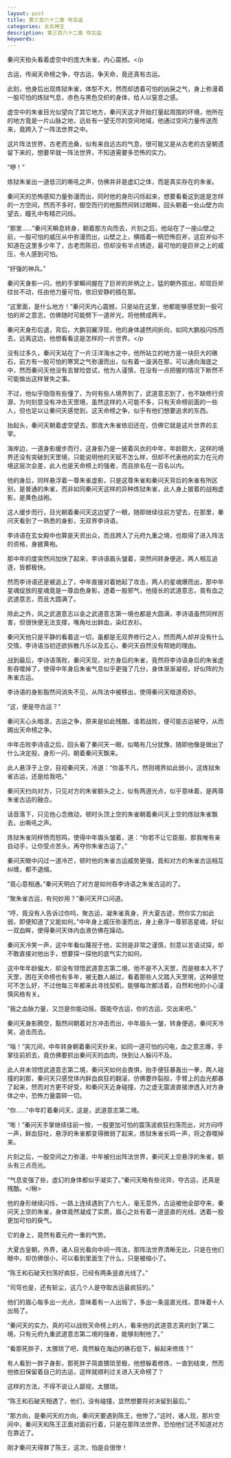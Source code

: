 ```yaml
---
layout: post
title: 第三百六十二章 夺古运
categories: 太古神王
description: 第三百六十二章 夺古运
keywords:
---
```


秦问天抬头看着虚空中的庞大朱雀，内心震撼。</p

古运，传闻天命榜之争，夺古运，争天命，竟还真有古运。

此刻，他身后出现炼狱朱雀，体型不大，然而却透着可怕的凶戾之气，身上弥漫着一股可怕的炼狱气息，赤色与黑色交织的身体，给人以窒息之感。

虚空中的朱雀目光似望向了其它地方，秦问天这才开始打量起周围的环境，他所在的地方竟是一片山脉之地，远处有一望无尽的空间地域，他通过空间力量传送而来，竟跨入了一阵法世界之中。

这片阵法世界，古老而沧桑，似有来自远古的气息，很可能又是从古老的古皇朝遗留下来的，想要早就一阵法世界，不知道需要多恐怖的实力。

“咿！”

炼狱朱雀出一道低沉的嘶吼之声，仿佛并非是虚幻之体，而是真实存在的朱雀。

秦问天的恐怖感知力量弥漫而出，同时他的身形闪烁起来，想要看看这到底是怎样的一方空间，然而不多时，御空而行的他豁然间转过眼眸，回头朝着一处山壁方向望去，瞳孔中有精芒闪烁。

“那里……”秦问天瞬息转身，朝着那方向而去，片刻之后，他站在了一座山壁之前，一股可怕的威压从中弥漫而出，山壁之上，横插着一柄恐怖巨斧，这巨斧似不知道在这里多少年了，古老而陈旧，但却没有半点锈迹，最可怕的是巨斧之上的威压，令人感到可怕。

“好强的神兵。”

秦问天身影一闪，他的手掌瞬间握在了巨斧的斧柄之上，猛的朝外拔出，却现巨斧纹丝不动，任由他力量可怕，依旧安静的插在那。

“这里面，是什么地方！”秦问天内心震撼，只是站在这里，他都能够感觉到一股可怕的斧之意志，仿佛随时可能劈下一道斧光，将他劈成两半。

秦问天身形后退，背后，大鹏羽翼浮现，他的身体遽然间折向，如同大鹏般闪烁而去，远离这边，他想看看这是怎样的一片世界。</p

没有过多久，秦问天站在了一片汪洋海水之中，他所站立的地方是一块巨大的礁石，前方有一股可怕的寒冥之气弥漫而出，似有着一漩涡在那，可以通向海底之中，然而秦问天他没有去冒险尝试，他为人谨慎，在没有一点把握的情况下断然不可能做出这样冒失之事。

不过，他似乎隐隐有些懂了，为何有些人境界到了，武道意志到了，也不缺修行资源，为何刻意没有冲击天罡境，虽然这样的人可能不多，只有天命榜前面的一些人，但也足以让秦问天感觉到，这天命榜之争，似乎有他们想要追求的东西。

抬起头，秦问天朝着虚空望去，那庞大朱雀依旧还在，仿佛它就是这片世界的主宰。

海岸边，一道身影缓步而行，这身影乃是一披着风衣的中年，年龄颇大，这样的境界还没有突破到天罡境，只能说明他的天赋不怎么样，但却不代表他的实力在元府境这层次会差，此人也是天命榜上的强者，而且排名在一百名以内。

他的身后，同样悬浮着一尊朱雀虚影，只是这尊朱雀和秦问天背后的朱雀有所区别，是普通的朱雀，而非如同秦问天这样的异种炼狱朱雀，此人身上披着的战袍虚影，是黄色战袍。

这人缓步而行，目光朝着秦问天这边望了一眼，随即继续往前方望去，在那里，秦问天看到了一熟悉的身影，无双界李诗语。

李诗语在玄女殿中也算是天资出众，而且跨入了元府九重之境，也取得了进入阵法的资格，身披黄袍。

那中年的度突然间加快了起来，李诗语眉头皱着，突然间转身便逃，两人相互追逐，皆都极快。

然而李诗语还是被追上了，中年直接对着她起了攻击，两人的星魂爆而出，那中年星魂绽放的星魂竟是一尊血色身影，透着一股邪气，他擅长的武道意志，竟有血之武道意志，而且大圆满了。

除此之外，风之武道意志以金之武道意志第一境也都是大圆满，李诗语虽然同样厉害，但很快便无法支撑，嘴角吐出鲜血，染红衣衫。

秦问天他只是平静的看着这一切，虽都是无双界修行之人，然而两人却并没有什么交情，李诗语当初还欲拆散凡乐以及玄心，秦问天自然没有帮她的理由。

战到最后，李诗语落败，秦问天现，对方身后的朱雀，竟然将李诗语身后的朱雀虚影吞噬掉了，使得中年身后朱雀气息似乎更强了几分，身体渐渐凝视，好似阵的为朱雀古运。

李诗语的身影豁然间消失不见，从阵法中被移出，使得秦问天暗道奇妙。

“这，便是夺古运？”

秦问天心头暗凛，古运之争，原来是如此残酷，谁若战败，便可能古运被夺，从而踢出天命榜之争。

中年击败李诗语之后，回头看了秦问天一眼，似略有几分犹豫，随即他像是做出了什么决定般，身形一闪，朝着秦问天飘来。

此人悬浮于上空，目视秦问天，冷道：“你虽不凡，然则境界如此弱小，这炼狱朱雀古运，还是给我吧。”

秦问天扫向对方，只见对方的朱雀额头之上，似有两道光点，似乎意味着，是两尊朱雀古运的融合。

话音落下，只见他心念微动，顿时头顶上空的朱雀朝着秦问天上空的炼狱朱雀飘去，出嘶吼之声。

炼狱朱雀同样愤而怒鸣，使得中年眉头皱着，道：“你若不让它臣服，那我唯有亲自动手，让你受点苦头，再夺你朱雀古运了。”

秦问天眼中闪过一道冷芒，顿时他的朱雀古运威势更强，竟和对方的朱雀古运相互纠缠，都不退缩。

“竟心意相通。”秦问天明白了对方是如何吞李诗语之朱雀古运的了。

“聚朱雀古运，有何妙用？”秦问天开口问道。

“哼，竟没有人告诉过你吗，聚古运，凝朱雀真身，开大夏古迹，然你实力如此弱，即便知道了又能如何。”中年身上威压弥漫而出，身上悬浮一尊邪恶星魂，好似一双血眸，使得秦问天体内血液仿佛在躁动。

秦问天冷笑一声，这中年看似蔑视于他，实则是非常之谨慎，刻意以言语试探，却不敢直接对他出手，想要探一探他的底气实力如何。

这中年年龄偏大，却没有领悟武道意志第二境，他不是不入天罡，而是根本入不了天罡，困在天命榜也有多年，被无数人越过，看着那些人又踏入天罡境，这种感觉可不怎么好，不过他每三年都来此寻找契机，能够每次都活着，自然和他的小心谨慎风格有关。

“我之血脉力量，又岂是你能动摇，既能夺古运，你的古运，交出来吧。”

秦问天身影腾空，豁然间朝着对方冲击而出，中年眉头一皱，转身便逃，秦问天冷笑，追击而去。

“嗡！”突兀间，中年转身朝着秦问天扑来，如同一道可怕的闪电，血之意志爆，手掌往前抓去，竟仿佛要抓出秦问天的血肉，快到让人躲闪不及。

此人并未领悟武道意志第二境，秦问天如何会畏惧，抬手便狂暴轰出一拳，两人碰撞的刹那，秦问天只感觉体内鲜血疯狂的翻滚，仿佛要炸裂般，手臂上的血光都暴了起来，然而对方更不好受，和秦问天近身碰撞，力之虚无震波直接渗透入对方身体之中，恐怖力量震碎一切。

“你……”中年盯着秦问天，这是，武道意志第二境。

“嘭！”秦问天手掌继续往前一按，一股更加可怕的震荡波疯狂扫荡而出，对方闷哼一声，鲜血狂吐，悬浮的朱雀都变得微弱了起来，炼狱朱雀长鸣一声，将之吞噬掉来。

片刻之后，一股空间之力弥漫，中年被扫出阵法世界，秦问天上空悬浮的朱雀，额头有三点亮光。

“气息变强了些，虚幻的身体都似乎凝实了。”秦问天略有些诧异，夺古运，还真是残酷。</楸>

他的身形继续闪烁，一路上连续遇到了六七人，毫无意外，古运被他全部夺来，秦问天上空的朱雀，身体竟然凝成了实质，眉心之处有着一道竖直的光线，透着一股更加可怕的戾气。

它的身上，竟然有着元府一重的气势。

大夏古皇朝，外界，诸人目光看向中间一阵法，那阵法世界清晰无比，只是在他们眼中，却仿佛很小，可以看到里面生了什么，只是被缩小了。

“陈王和石破天扫荡好疯狂，已经有两条竖直光线了。”

“司穹也是，还有斩尘，这几个人是夺取古运最疯狂的。”

他们的眉心每多出一光点，意味着有一人出局了，多出一条竖直光线，意味着十人出局了。

“秦问天的实力，真的可以战败天命榜上的人，看来他的武道意志真的到了第二境，只有元府九重武道意志第二境的强者，能够刻制他了。”

“看那死胖子，太猥琐了吧，竟然躲在海边的礁石低下，躲起来修炼？”

有人看到一胖子身影，那死胖子简直猥琐至极，他想躲着修炼，一直到结束，然而他依旧保留着自己的古运，这样就顺利过关进入天命榜了？

这样的方法，不得不说让人鄙视，太猥琐。

“陈王和石破天相遇了，他们，没有碰撞，显然想要将对决留到最后。”

“那方向，是秦问天的方向，秦问天要遇到陈王，他惨了。”这时，诸人现，那片空间中，秦问天和陈王正面对面前行着，只是在那阵法世界，恐怕他们还不知道对方在靠近了。

刚才秦问天得罪了陈王，这次，怕是会很惨！
